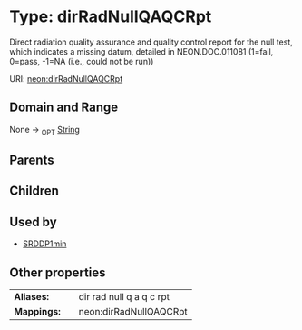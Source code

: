 
# Type: dirRadNullQAQCRpt


Direct radiation quality assurance and quality control report for the null test, which indicates a missing datum, detailed in NEON.DOC.011081 (1=fail, 0=pass, -1=NA (i.e., could not be run))

URI: [neon:dirRadNullQAQCRpt](https://data.neonscience.org/dirRadNullQAQCRpt)


## Domain and Range

None ->  <sub>OPT</sub> [String](types/String.md)

## Parents


## Children


## Used by

 * [SRDDP1min](SRDDP1min.md)

## Other properties

|  |  |  |
| --- | --- | --- |
| **Aliases:** | | dir rad null q a q c rpt |
| **Mappings:** | | neon:dirRadNullQAQCRpt |

